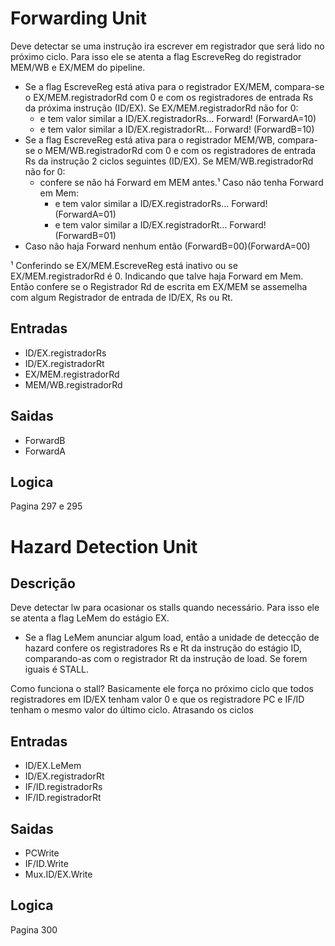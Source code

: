 Forwarding Unit
===============

Deve detectar se uma instrução ira escrever em registrador que será lido no próximo ciclo. Para isso ele se atenta a flag EscreveReg do registrador MEM/WB e EX/MEM do pipeline.
* Se a flag EscreveReg está ativa para o registrador EX/MEM, compara-se o EX/MEM.registradorRd com 0 e com os registradores de entrada Rs da próxima instrução (ID/EX). Se EX/MEM.registradorRd não for 0:
   * e tem valor similar a ID/EX.registradorRs... Forward! (ForwardA=10)
   * e tem valor similar a ID/EX.registradorRt... Forward! (ForwardB=10)
* Se a flag EscreveReg está ativa para o registrador MEM/WB, compara-se o MEM/WB.registradorRd com 0 e com os registradores de entrada Rs da instrução 2 ciclos seguintes (ID/EX). Se MEM/WB.registradorRd não for 0:
   * confere se não há Forward em MEM antes.¹ Caso não tenha Forward em Mem:
       * e tem valor similar a ID/EX.registradorRs... Forward! (ForwardA=01)
       * e tem valor similar a ID/EX.registradorRt... Forward! (ForwardB=01)
* Caso não haja Forward nenhum então (ForwardB=00)(ForwardA=00)

¹ Conferindo se EX/MEM.EscreveReg está inativo ou se EX/MEM.registradorRd é 0. Indicando que talve haja Forward em Mem. Então confere se o Registrador Rd de escrita em EX/MEM se assemelha com algum Registrador de entrada de ID/EX, Rs ou Rt.


Entradas
--------

* ID/EX.registradorRs
* ID/EX.registradorRt
* EX/MEM.registradorRd
* MEM/WB.registradorRd

Saidas
------

* ForwardB
* ForwardA

Logica
------

Pagina 297 e 295

Hazard Detection Unit
=====================

Descrição
---------

Deve detectar lw para ocasionar os stalls quando necessário. Para isso ele se atenta a flag LeMem do estágio EX.

* Se a flag LeMem anunciar algum load, então a unidade de detecção de hazard confere os registradores Rs e Rt da instrução do estágio ID, comparando-as com o registrador Rt da instrução de load. Se forem iguais é STALL.

Como funciona o stall? Basicamente ele força no próximo ciclo que todos registradores em ID/EX tenham valor 0 e que os registradore PC e IF/ID tenham o mesmo valor do último ciclo. Atrasando os ciclos

Entradas
--------

* ID/EX.LeMem
* ID/EX.registradorRt
* IF/ID.registradorRs
* IF/ID.registradorRt

Saidas
------

* PCWrite
* IF/ID.Write
* Mux.ID/EX.Write

Logica
------

Pagina 300
